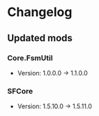 # Changelog


## Updated mods

### Core.FsmUtil

- Version: 1.0.0.0 -> 1.1.0.0

### SFCore

- Version: 1.5.10.0 -> 1.5.11.0

